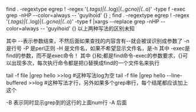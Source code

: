 find . -regextype egrep ! -regex '(.*tags)|(.*\.log)|(.*\.gcno)|(.*\.o)' -type f -exec grep -nHP --color=always -- 'guyihoid' {} \;
find . -regextype egrep ! -regex '(.*tags)|(.*\.log)|(.*\.gcno)|(.*\.o)' -type f |xargs --replace grep -nHP --color=always -- 'guyihoid' {}
以上两种写法的区别未知

其中 --表示参数结束，不然后面如果查找的内容含有--就会被误识别成参数了
-n 是行号
-P 是perl正则
-H 是文件名，如果不希望显示文件名，是-h
其中 -exec是find的参数，而不是exec命令！
其中 {}和\;都是find命令-exec的参数要求，{}可以出现多次，每次执行命令都是把{}替换成find的一个文件名来执行

tail -f file |grep hello >>log #这种写法log为空
tail -f file |grep hello --line-buffered >>log #这种写法才行，另外如果多个grep串行，每个结尾都应该加上这个

-B<num> 表示同时显示grep到的这行的上面num行
-A<num> 后面